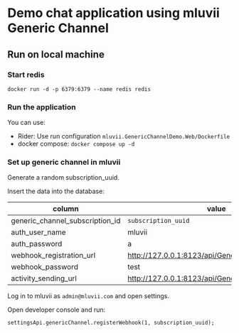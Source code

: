 # Demo chat application using mluvii Generic Channel

## Run on local machine

### Start redis

```
docker run -d -p 6379:6379 --name redis redis
```

### Run the application

You can use:
* Rider: Use run configuration `mluvii.GenericChannelDemo.Web/Dockerfile`
* docker compose: `docker compose up -d`

### Set up generic channel in mluvii

Generate a random subscription_uuid.

Insert the data into the database:

| column                   | value                                             |
|--------------------------|---------------------------------------------------|
| generic_channel_subscription_id | `subscription_uuid` |
| auth_user_name           | mluvii                                            |
| auth_password            | a                                                 |
| webhook_registration_url | http://127.0.0.1:8123/api/GenericChannel/Webhook  |
| webhook_password         | test                                              |
| activity_sending_url     | http://127.0.0.1:8123/api/GenericChannel/Activity |

Log in to mluvii as `admin@mluvii.com` and open settings.

Open developer console and run:
```
settingsApi.genericChannel.registerWebhook(1, subscription_uuid);
```
